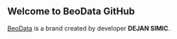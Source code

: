 ## Welcome to BeoData GitHub




[BeoData](https://beodata.rs) is a brand created by developer **DEJAN SIMIC**.



